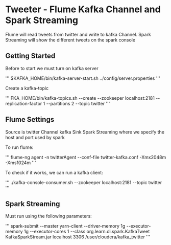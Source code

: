 # Tweeter - Flume Kafka Channel and Spark Streaming

Flume will read tweets from twitter and write to kafka Channel. Spark Streaming will show the different tweets on the spark console

## Getting Started

Before to start we must turn on kafka server

'''
$KAFKA_HOME/bin/kafka-server-start.sh ../config/server.properties
'''

Create a kafka-topic

'''
FKA_HOME/bin/kafka-topics.sh --create --zookeeper localhost:2181 --replication-factor 1 --partitions 2 --topic twitter
'''

## Flume Settings

Source is twitter
Channel kafka
Sink Spark Streaming where we specify the host and port used by spark

To run flume:

'''
flume-ng agent -n twitterAgent --conf-file twitter-kafka.conf -Xmx2048m -Xms1024m
'''

To check if it works, we can run a kafka client:

'''
./kafka-console-consumer.sh --zookeeper localhost:2181 --topic twitter
'''

## Spark Streaming

Must run using the following parameters:

'''
spark-submit --master yarn-client --driver-memory 1g --executor-memory 1g --executor-cores 1 --class org.learn.di.spark.KafkaTweet KafkaSparkStream.jar localhost 3306 /user/cloudera/kafka_twitter
'''

